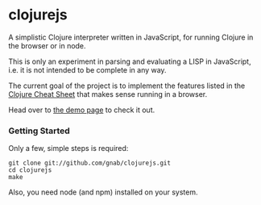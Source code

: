 # clojurejs

A simplistic Clojure interpreter written in JavaScript, for running Clojure in the browser or in node.

This is only an experiment in parsing and evaluating a LISP in JavaScript, i.e. it is not intended to be complete in any way.

The current goal of the project is to implement the features listed in the [Clojure Cheat Sheet](http://clojure.org/cheatsheet) that makes sense running in a browser.

Head over to [the demo page](http://gnab.github.com/clojurejs) to check it out.

### Getting Started

Only a few, simple steps is required:

    git clone git://github.com/gnab/clojurejs.git
    cd clojurejs
    make

Also, you need node (and npm) installed on your system.

